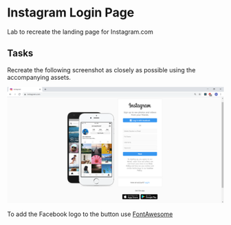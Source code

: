 # Instagram Login Page
Lab to recreate the landing page for Instagram.com

## Tasks

Recreate the following screenshot as closely as possible using the accompanying assets.

![example](./example.png)

To add the Facebook logo to the button use [FontAwesome](https://fontawesome.com)